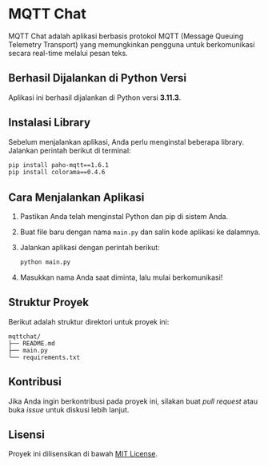 # MQTT Chat

MQTT Chat adalah aplikasi berbasis protokol MQTT (Message Queuing Telemetry Transport) yang memungkinkan pengguna untuk berkomunikasi secara real-time melalui pesan teks.

## Berhasil Dijalankan di Python Versi

Aplikasi ini berhasil dijalankan di Python versi **3.11.3**.

## Instalasi Library

Sebelum menjalankan aplikasi, Anda perlu menginstal beberapa library. Jalankan perintah berikut di terminal:

```bash
pip install paho-mqtt==1.6.1
pip install colorama==0.4.6
```

## Cara Menjalankan Aplikasi

1. Pastikan Anda telah menginstal Python dan pip di sistem Anda.
2. Buat file baru dengan nama `main.py` dan salin kode aplikasi ke dalamnya.
3. Jalankan aplikasi dengan perintah berikut:

   ```bash
   python main.py
   ```

4. Masukkan nama Anda saat diminta, lalu mulai berkomunikasi!

## Struktur Proyek

Berikut adalah struktur direktori untuk proyek ini:

```
mqttchat/
├── README.md
├── main.py
└── requirements.txt
```

## Kontribusi

Jika Anda ingin berkontribusi pada proyek ini, silakan buat *pull request* atau buka *issue* untuk diskusi lebih lanjut.

## Lisensi

Proyek ini dilisensikan di bawah [MIT License](LICENSE).
